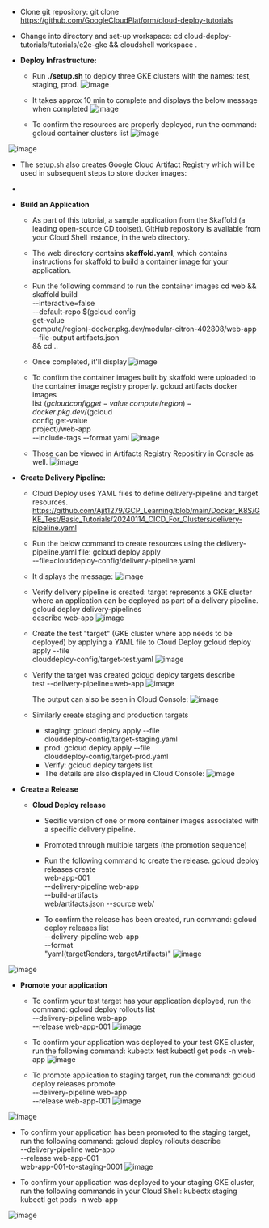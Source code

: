 - Clone git repository: git clone https://github.com/GoogleCloudPlatform/cloud-deploy-tutorials
  
- Change into directory and set-up workspace: cd cloud-deploy-tutorials/tutorials/e2e-gke && cloudshell workspace .
  
- **Deploy Infrastructure:**
  - Run **./setup.sh** to deploy three GKE clusters with the names: test, staging, prod.
![image](https://github.com/Ajit1279/GCP_Learning/assets/81754034/d62fcac3-c9b5-4f22-8584-10faa8668dec)

  - It takes approx 10 min to complete and displays the below message when completed
![image](https://github.com/Ajit1279/GCP_Learning/assets/81754034/cb9ddb73-135a-4599-a0e2-a7b20860b935)

  - To confirm the resources are properly deployed, run the command: gcloud container clusters list
![image](https://github.com/Ajit1279/GCP_Learning/assets/81754034/6ba48f54-7022-4b35-a931-03780047a94a)

![image](https://github.com/Ajit1279/GCP_Learning/assets/81754034/e7a9df3b-c883-4873-9f66-fcf70698eacb)

  - The setup.sh also creates Google Cloud Artifact Registry which will be used in subsequent steps to store docker images:

  - 


- **Build an Application**
  - As part of this tutorial, a sample application from the Skaffold (a leading open-source CD toolset). GitHub repository is available from your Cloud Shell instance, in the web directory.
  - The web directory contains **skaffold.yaml**, which contains instructions for skaffold to build a container image for your application. 
  - Run the following command to run the container images
        cd web && skaffold build \
            --interactive=false \
            --default-repo $(gcloud config \
            get-value \
            compute/region)-docker.pkg.dev/modular-citron-402808/web-app \
            --file-output artifacts.json \
            && cd ..  

  - Once completed, it'll display
![image](https://github.com/Ajit1279/GCP_Learning/assets/81754034/77277039-4342-4bd3-b131-2836628f701e)

  - To confirm the container images built by skaffold were uploaded to the container image registry properly.
      gcloud artifacts docker images \
        list $(gcloud config get-value \
        compute/region)-docker.pkg.dev/$(gcloud \
        config get-value \
        project)/web-app \
        --include-tags --format yaml
![image](https://github.com/Ajit1279/GCP_Learning/assets/81754034/539aed41-f523-4bc2-81c4-eb25b0ff2d3b)

  - Those can be viewed in Artifacts Registry Repositiry in Console as well.
![image](https://github.com/Ajit1279/GCP_Learning/assets/81754034/56ef22c0-7d72-4dee-a173-547a53d53ca1)


- **Create Delivery Pipeline:**
  - Cloud Deploy uses YAML files to define delivery-pipeline and target resources.
    https://github.com/Ajit1279/GCP_Learning/blob/main/Docker_K8S/GKE_Test/Basic_Tutorials/20240114_CICD_For_Clusters/delivery-pipeline.yaml
  - Run the below command to create resources using the delivery-pipeline.yaml file:
      gcloud deploy apply \
        --file=clouddeploy-config/delivery-pipeline.yaml 
  - It displays the message:
![image](https://github.com/Ajit1279/GCP_Learning/assets/81754034/a6dca0dd-9e04-48a8-a147-1a3681941f02)

  - Verify delivery pipeline is created: target represents a GKE cluster where an application can be deployed as part of a delivery pipeline.
    gcloud deploy delivery-pipelines \
    describe web-app
![image](https://github.com/Ajit1279/GCP_Learning/assets/81754034/9a22f034-c525-46d5-a200-bdf94938768c)

  - Create the test "target" (GKE cluster where app needs to be deployed) by applying a YAML file to Cloud Deploy
    gcloud deploy apply --file \
    clouddeploy-config/target-test.yaml
 ![image](https://github.com/Ajit1279/GCP_Learning/assets/81754034/b21f743e-f94f-46c5-ae72-9c74851f2d2c)

  - Verify the target was created
      gcloud deploy targets describe \
    test --delivery-pipeline=web-app
![image](https://github.com/Ajit1279/GCP_Learning/assets/81754034/677d41cb-e00d-4c0a-8cfd-831c98e8e1b0)

    The output can also be seen in Cloud Console:
![image](https://github.com/Ajit1279/GCP_Learning/assets/81754034/f9acd2c8-1236-4788-9cd6-fd0bc9e9a73c)

  - Similarly create staging and production targets
    - staging: gcloud deploy apply --file \
    clouddeploy-config/target-staging.yaml 
    - prod: gcloud deploy apply --file \
    clouddeploy-config/target-prod.yaml
    - Verify: gcloud deploy targets list
    - The details are also displayed in Cloud Console:
![image](https://github.com/Ajit1279/GCP_Learning/assets/81754034/b91113e4-a58e-4226-98ea-5fbdd87555d5)


- **Create a Release**
  - **Cloud Deploy release**
    - Secific version of one or more container images associated with a specific delivery pipeline.
    - Promoted through multiple targets (the promotion sequence)
    - Run the following command to create the release.
      gcloud deploy releases create \
        web-app-001 \
        --delivery-pipeline web-app \
        --build-artifacts \
        web/artifacts.json --source web/
      
    - To confirm the release has been created, run command:
      gcloud deploy releases list \
    --delivery-pipeline web-app \
    --format \
    "yaml(targetRenders, targetArtifacts)"
![image](https://github.com/Ajit1279/GCP_Learning/assets/81754034/f75ba339-4b17-4f8b-a8a0-2d391e08b202)

![image](https://github.com/Ajit1279/GCP_Learning/assets/81754034/b3b267bc-408e-4ae0-9d1f-f4a6bcad19d4)

- **Promote your application**
  - To confirm your test target has your application deployed, run the command:
    gcloud deploy rollouts list \
    --delivery-pipeline web-app \
    --release web-app-001
![image](https://github.com/Ajit1279/GCP_Learning/assets/81754034/1ba7a5f9-f054-4099-b78e-4549bf16521c)

  - To confirm your application was deployed to your test GKE cluster, run the following command:
    kubectx test kubectl get pods -n web-app
![image](https://github.com/Ajit1279/GCP_Learning/assets/81754034/13b7ba76-7faf-41ea-a4d3-c407e1883b75)
 
  - To promote application to staging target, run the command:
      gcloud deploy releases promote \
    --delivery-pipeline web-app \
    --release web-app-001
![image](https://github.com/Ajit1279/GCP_Learning/assets/81754034/41aa581a-a376-4afe-9614-e52206704e9a)

![image](https://github.com/Ajit1279/GCP_Learning/assets/81754034/4b609388-8974-4616-b1d3-65e15a69bdd9)

  - To confirm your application has been promoted to the staging target, run the following command:
    gcloud deploy rollouts describe \
    --delivery-pipeline web-app \
    --release web-app-001 \
    web-app-001-to-staging-0001 
![image](https://github.com/Ajit1279/GCP_Learning/assets/81754034/b7740bfb-8353-41da-ae48-b660c5a7844d)

  - To confirm your application was deployed to your staging GKE cluster, run the following commands in your Cloud Shell:
    kubectx staging
    kubectl get pods -n web-app

![image](https://github.com/Ajit1279/GCP_Learning/assets/81754034/d00a9297-a946-4f1e-a351-c0400aceda7e)
    
